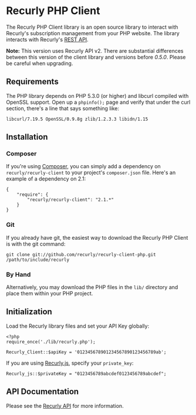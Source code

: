 # Recurly PHP Client

The Recurly PHP Client library is an open source library to interact with Recurly's subscription management from your PHP website. The library interacts with Recurly's [REST API](http://support.recurly.com/faqs/api).

**Note:** This version uses Recurly API v2. There are substantial differences between this version of the client library and versions before _0.5.0_. Please be careful when upgrading.

## Requirements

The PHP library depends on PHP 5.3.0 (or higher) and libcurl compiled with OpenSSL support. Open up a `phpinfo();` page and verify that under the curl section, there's a line that says something like:

    libcurl/7.19.5 OpenSSL/0.9.8g zlib/1.2.3.3 libidn/1.15

## Installation

### Composer

If you're using [Composer](http://getcomposer.org/), you can simply add a dependency on `recurly/recurly-client` to your project's `composer.json` file. Here's an example of a dependency on 2.1:

    {
        "require": {
            "recurly/recurly-client": "2.1.*"
        }
    }


### Git

If you already have git, the easiest way to download the Recurly PHP Client is with the git command:

    git clone git://github.com/recurly/recurly-client-php.git /path/to/include/recurly

### By Hand

Alternatively, you may download the PHP files in the `lib/` directory and place them within your PHP project.

## Initialization

Load the Recurly library files and set your API Key globally:

    <?php
    require_once('./lib/recurly.php');

    Recurly_Client::$apiKey = '012345678901234567890123456789ab';

If you are using [Recurly.js](http://js.recurly.com), specify your `private_key`:

    Recurly_js::$privateKey = "0123456789abcdef0123456789abcdef";

## API Documentation

Please see the [Recurly API](http://docs.recurly.com/api) for more information.
